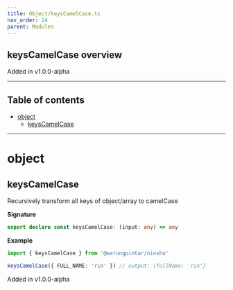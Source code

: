 ```yaml
---
title: Object/keysCamelCase.ts
nav_order: 24
parent: Modules
---
```


## keysCamelCase overview

Added in v1.0.0-alpha

---

<h2 class="text-delta">Table of contents</h2>

- [object](#object)
  - [keysCamelCase](#keyscamelcase)

---

# object

## keysCamelCase

Recursively transform all keys of object/array to camelCase

**Signature**

```ts
export declare const keysCamelCase: (input: any) => any
```

**Example**

```ts
import { keysCamelCase } from '@warungpintar/ninshu'

keysCamelCase({ FULL_NAME: 'rin' }) // output: {fullName: 'rin'}
```

Added in v1.0.0-alpha
